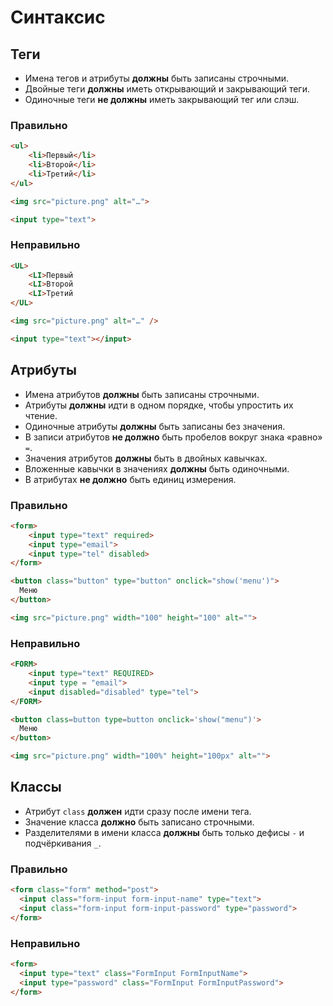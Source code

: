 # Синтаксис

## Теги

- Имена тегов и атрибуты **должны** быть записаны строчными.
- Двойные теги **должны** иметь открывающий и закрывающий теги.
- Одиночные теги **не должны** иметь закрывающий тег или слэш.

### Правильно

```html
<ul>
	<li>Первый</li>
	<li>Второй</li>
	<li>Третий</li>
</ul>

<img src="picture.png" alt="…">

<input type="text">
```

### Неправильно

```html
<UL>
	<LI>Первый
	<LI>Второй
	<LI>Третий
</UL>

<img src="picture.png" alt="…" />

<input type="text"></input>
```

## Атрибуты

- Имена атрибутов **должны** быть записаны строчными.
- Атрибуты **должны** идти в одном порядке, чтобы упростить их чтение.
- Одиночные атрибуты **должны** быть записаны без значения.
- В записи атрибутов **не должно** быть пробелов вокруг знака «равно» `=`.
- Значения атрибутов **должны** быть в двойных кавычках.
- Вложенные кавычки в значениях **должны** быть одиночными.
- В атрибутах **не должно** быть единиц измерения.

### Правильно

```html
<form>
	<input type="text" required>
	<input type="email">
	<input type="tel" disabled>
</form>

<button class="button" type="button" onclick="show('menu')">
  Меню
</button>

<img src="picture.png" width="100" height="100" alt="">
```

### Неправильно

```html
<FORM>
	<input type="text" REQUIRED>
	<input type = "email">
	<input disabled="disabled" type="tel">
</FORM>

<button class=button type=button onclick='show("menu")'>
  Меню
</button>

<img src="picture.png" width="100%" height="100px" alt="">
```

## Классы

- Атрибут `class` **должен** идти сразу после имени тега.
- Значение класса **должно** быть записано строчными.
- Разделителями в имени класса **должны** быть только дефисы `-` и подчёркивания `_`.

### Правильно

```html
<form class="form" method="post">
  <input class="form-input form-input-name" type="text">
  <input class="form-input form-input-password" type="password">
</form>
```

### Неправильно

```html
<form>
  <input type="text" class="FormInput FormInputName">
  <input type="password" class="FormInput FormInputPassword">
</form>
```
